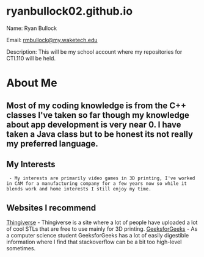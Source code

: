 # ryanbullock02.github.io

Name: Ryan Bullock

Email: rmbullock@my.waketech.edu

Description: This will be my school account where my repositories for CTI.110 will be held.

# About Me
## Most of my coding knowledge is from the C++ classes I've taken so far though my knowledge about app development is very near 0. I have taken a Java class but to be honest its not really my preferred language.

## My Interests
     - My interests are primarily video games in 3D printing, I've worked in CAM for a manufacturing company for a few years now so while it blends work and home interests I still enjoy my time.

## Websites I recommend

[Thingiverse](www.thingiverse.com) - Thingiverse is a site where a lot of people have uploaded a lot of cool STLs that are free to use mainly for 3D printing.
[GeeksforGeeks](www.geeksforgeeks.org) - As a computer science student GeeksforGeeks has a lot of easily digestible information where I find that stackoverflow can be a bit too high-level sometimes.
